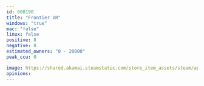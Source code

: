 ```yaml
---
id: 608190
title: "Frontier VR"
windows: "true"
mac: "false"
linux: false
positive: 8
negative: 8
estimated_owners: "0 - 20000"
peak_ccu: 0

image: https://shared.akamai.steamstatic.com/store_item_assets/steam/apps/608190/header.jpg?t=1568774426
opinions:
---
```

